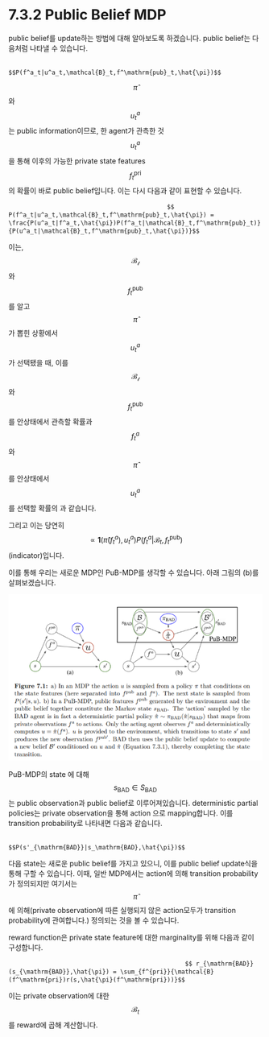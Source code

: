 # 7.3.2 Public Belief MDP

public belief를 update하는 방법에 대해 알아보도록 하겠습니다. public belief는 다음처럼 나타낼 수 있습니다.

                                                                      $$P(f^a_t|u^a_t,\mathcal{B}_t,f^\mathrm{pub}_t,\hat{\pi})$$

$$\hat{\pi}$$와 $$u^a_t$$는 public information이므로, 한 agent가 관측한 것 $$u^a_t$$을 통해 이후의 가능한 private state features $$f^\mathrm{pri}_t$$의 확률이 바로 public belief입니다. 이는 다시 다음과 같이 표현할 수 있습니다.

                                                $$ P(f^a_t|u^a_t,\mathcal{B}_t,f^\mathrm{pub}_t,\hat{\pi}) = \frac{P(u^a_t|f^a_t,\hat{\pi})P(f^a_t|\mathcal{B}_t,f^\mathrm{pub}_t)}{P(u^a_t|\mathcal{B}_t,f^\mathrm{pub}_t,\hat{\pi})}$$        

 이는, $$ \mathcal{B_t}$$와 $$f^\mathrm{pub}_t$$를 알고 $$\hat{\pi}$$가 뽑힌 상황에서$$u^a_t$$가 선택됐을 때, 이를 $$ \mathcal{B_t}$$와 $$f^\mathrm{pub}_t$$를 안상태에서 관측할 확률과 $$f^a_t$$와 $$\hat{\pi}$$를 안상태에서 $$ u^a_t$$를 선택할 확률의 과 같습니다.                     

그리고 이는 당연히 $$\propto \bm{1}(\hat{\pi}(f^a_t),u^a_t)P(f^a_t|\mathcal{B}_t,f^\mathrm{pub}_t)$$\(indicator\)입니다. 

이를 통해 우리는 새로운 MDP인 PuB-MDP를 생각할 수 있습니다. 아래 그림의 \(b\)를 살펴보겠습니다.

![](../../../.gitbook/assets/marl_21.png)

 PuB-MDP의 state 에 대해 $$s_{\mathrm{BAD}} \in S_{\mathrm{BAD}}$$는 public observation과 public belief로 이루어져있습니다. deterministic partial policies는 private observation을 통해 action 으로 mapping합니다. 이를 transition probability로 나타내면 다음과 같습니다.

                                                                          $$P(s'_{\mathrm{BAD}}|s_\mathrm{BAD},\hat{\pi})$$

다음 state는 새로운 public belief를 가지고 있으니, 이를 public belief update식을 통해 구할 수 있습니다. 이때,  일반 MDP에서는 action에 의해 transition probability가 정의되지만 여기서는 $$ \hat{\pi}$$에 의해\(private observation에 따른 실행되지 않은 action모두가 transition probability에 관여합니다.\) 정의되는 것을 볼 수 있습니다. 

 reward function은 private state feature에 대한 marginality를 위해 다음과 같이 구성합니다.

                                                     $$ r_{\mathrm{BAD}}(s_{\mathrm{BAD}},\hat{\pi}) = \sum_{f^{pri}}{\mathcal{B}(f^\mathrm{pri})r(s,\hat{\pi}(f^\mathrm{pri}))}$$

 이는 private observation에 대한$$\mathcal{B}_t$$를 reward에 곱해 계산합니다.

